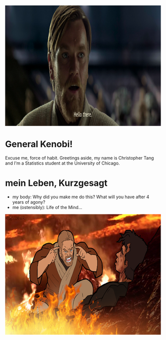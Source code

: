 <p align="center">
  <img width="705" height="390" src="https://github.com/yossarians/yossarians/blob/main/hello.png">
</p>

# General Kenobi!

Excuse me, force of habit. Greetings aside, my name is Christopher Tang and I'm a Statistics student at the University of Chicago.

# mein Leben, Kurzgesagt

- my body: Why did you make me do this? What will you have after 4 years of agony? 
- me (ostensibly): Life of the Mind...

<p align="center">
  <img width="705" height="390" src="https://github.com/yossarians/yossarians/blob/main/think.png">
</p>



